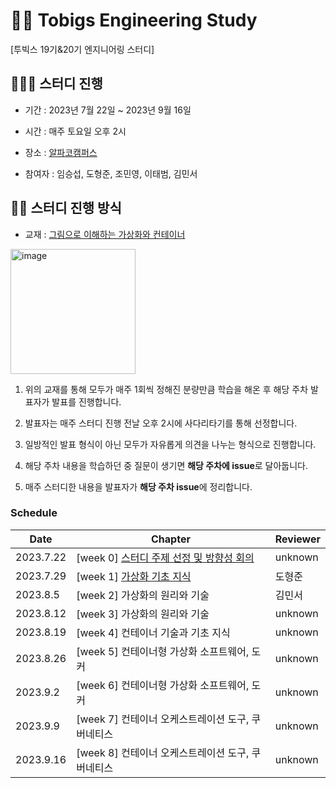 # 🐻‍❄️ Tobigs Engineering Study
[투빅스 19기&20기 엔지니어링 스터디] 

## 👩🏼‍💻 스터디 진행
- 기간 : 2023년 7월 22일 ~ 2023년 9월 16일 

- 시간 : 매주 토요일 오후 2시

- 장소 : [알파코캠퍼스](https://map.naver.com/v5/search/%EC%95%8C%ED%8C%8C%EC%BD%94/place/1281658873?placePath=%3Fentry=pll%26from=nx%26fromNxList=true&c=15.42,0,0,0,dh)

- 참여자 : 임승섭, 도형준, 조민영, 이태범, 김민서


## 🙋🏽 스터디 진행 방식
- 교재 : [그림으로 이해하는 가상화와 컨테이너](https://product.kyobobook.co.kr/detail/S000200276975)

<img src="https://github.com/seopp/Tobigs_Engineering_Study/assets/100005890/445e4249-4511-4f7e-b175-86f85d5537a1" alt="image" width="200">

1. 위의 교재를 통해 모두가 매주 1회씩 정해진 분량만큼 학습을 해온 후 해당 주차 발표자가 발표를 진행합니다.

2. 발표자는 매주 스터디 진행 전날 오후 2시에 사다리타기를 통해 선정합니다.

3. 일방적인 발표 형식이 아닌 모두가 자유롭게 의견을 나누는 형식으로 진행합니다.

4. 해당 주차 내용을 학습하던 중 질문이 생기면 **해당 주차에 issue**로 달아둡니다.
   
5. 매주 스터디한 내용을 발표자가 **해당 주차 issue**에 정리합니다. 

### Schedule

|Date|Chapter|Reviewer|
|---------|---|---|
|2023.7.22|[week 0] [스터디 주제 선정 및 방향성 회의](https://github.com/seopp/Tobigs_Engineering_Study/issues/1) |unknown|
|2023.7.29|[week 1] [가상화 기초 지식](https://github.com/seopp/Tobigs_Engineering_Study/issues/2) |도형준|
|2023.8.5|[week 2] 가상화의 원리와 기술 |김민서|
|2023.8.12|[week 3] 가상화의 원리와 기술 |unknown|
|2023.8.19|[week 4] 컨테이너 기술과 기초 지식 |unknown|
|2023.8.26|[week 5] 컨테이너형 가상화 소프트웨어, 도커 |unknown|
|2023.9.2|[week 6] 컨테이너형 가상화 소프트웨어, 도커 |unknown|
|2023.9.9|[week 7] 컨테이너 오케스트레이션 도구, 쿠버네티스 |unknown|
|2023.9.16|[week 8] 컨테이너 오케스트레이션 도구, 쿠버네티스 |unknown|
